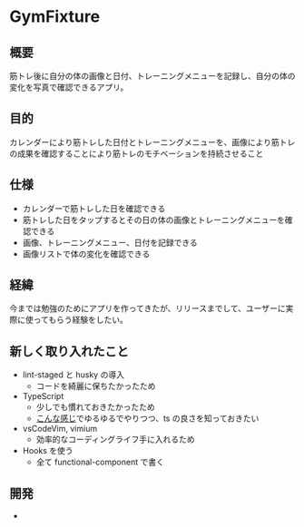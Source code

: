 # GymFixture

## 概要

筋トレ後に自分の体の画像と日付、トレーニングメニューを記録し、自分の体の変化を写真で確認できるアプリ。

## 目的

カレンダーにより筋トレした日付とトレーニングメニューを、画像により筋トレの成果を確認することにより筋トレのモチベーションを持続させること

## 仕様

- カレンダーで筋トレした日を確認できる
- 筋トレした日をタップするとその日の体の画像とトレーニングメニューを確認できる
- 画像、トレーニングメニュー、日付を記録できる
- 画像リストで体の変化を確認できる

## 経緯

今までは勉強のためにアプリを作ってきたが、リリースまでして、ユーザーに実際に使ってもらう経験をしたい。

## 新しく取り入れたこと

- lint-staged と husky の導入
  - コードを綺麗に保ちたかったため
- TypeScript
  - 少しでも慣れておきたかったため
  - [こんな感じ](https://employment.en-japan.com/engineerhub/entry/2019/04/16/103000)でゆるゆるでやりつつ、ts の良さを知っておきたい
- vsCodeVim, vimium
  - 効率的なコーディングライフ手に入れるため
- Hooks を使う
  - 全て functional-component で書く

## 開発

-
